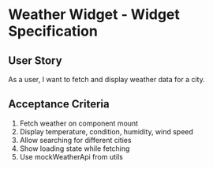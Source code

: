 # Weather Widget - Widget Specification

## User Story

As a user, I want to fetch and display weather data for a city.

## Acceptance Criteria

1. Fetch weather on component mount
2. Display temperature, condition, humidity, wind speed
3. Allow searching for different cities
4. Show loading state while fetching
5. Use mockWeatherApi from utils
